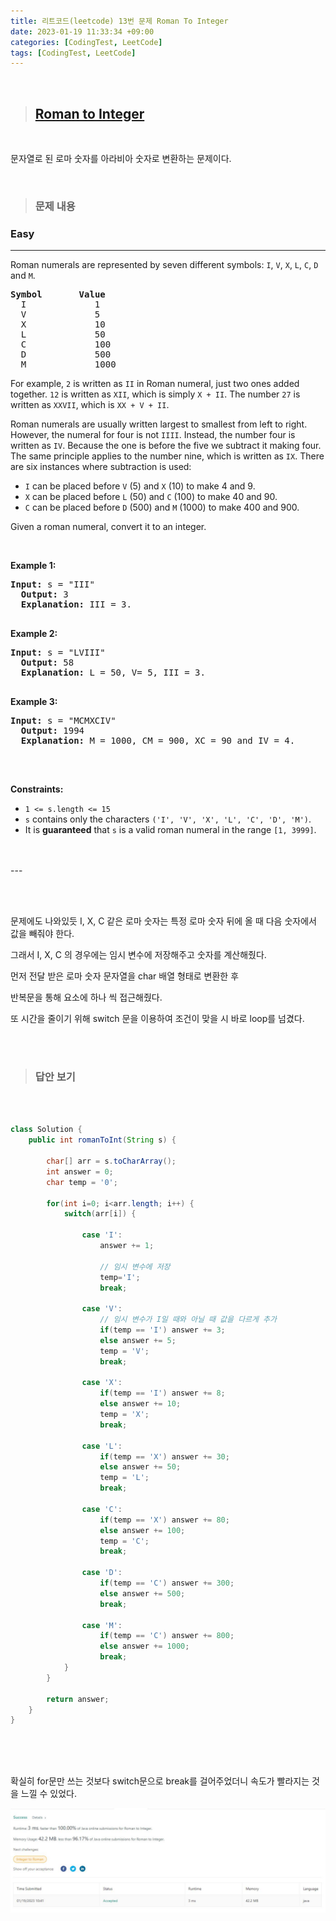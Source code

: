 ```yaml
---
title: 리트코드(leetcode) 13번 문제 Roman To Integer
date: 2023-01-19 11:33:34 +09:00
categories: [CodingTest, LeetCode]
tags: [CodingTest, LeetCode]
---
```


<br/>

> ## [Roman to Integer](https://leetcode.com/problems/roman-to-integer/)

<br/>

문자열로 된 로마 숫자를 아라비아 숫자로 변환하는 문제이다.

<br/>

> ### 문제 내용

<div>
  <h3>Easy</h3><hr><div><p>Roman numerals are represented by seven different symbols:&nbsp;<code>I</code>, <code>V</code>, <code>X</code>, <code>L</code>, <code>C</code>, <code>D</code> and <code>M</code>.</p>

  <pre><strong>Symbol</strong>       <strong>Value</strong>
  I             1
  V             5
  X             10
  L             50
  C             100
  D             500
  M             1000</pre>

  <p>For example,&nbsp;<code>2</code> is written as <code>II</code>&nbsp;in Roman numeral, just two ones added together. <code>12</code> is written as&nbsp;<code>XII</code>, which is simply <code>X + II</code>. The number <code>27</code> is written as <code>XXVII</code>, which is <code>XX + V + II</code>.</p>

  <p>Roman numerals are usually written largest to smallest from left to right. However, the numeral for four is not <code>IIII</code>. Instead, the number four is written as <code>IV</code>. Because the one is before the five we subtract it making four. The same principle applies to the number nine, which is written as <code>IX</code>. There are six instances where subtraction is used:</p>

  <ul>
    <li><code>I</code> can be placed before <code>V</code> (5) and <code>X</code> (10) to make 4 and 9.&nbsp;</li>
    <li><code>X</code> can be placed before <code>L</code> (50) and <code>C</code> (100) to make 40 and 90.&nbsp;</li>
    <li><code>C</code> can be placed before <code>D</code> (500) and <code>M</code> (1000) to make 400 and 900.</li>
  </ul>

  <p>Given a roman numeral, convert it to an integer.</p>

  <p>&nbsp;</p>
  <p><strong class="example">Example 1:</strong></p>

  <pre><strong>Input:</strong> s = "III"
  <strong>Output:</strong> 3
  <strong>Explanation:</strong> III = 3.
  </pre>

  <p><strong class="example">Example 2:</strong></p>

  <pre><strong>Input:</strong> s = "LVIII"
  <strong>Output:</strong> 58
  <strong>Explanation:</strong> L = 50, V= 5, III = 3.
  </pre>

  <p><strong class="example">Example 3:</strong></p>

  <pre><strong>Input:</strong> s = "MCMXCIV"
  <strong>Output:</strong> 1994
  <strong>Explanation:</strong> M = 1000, CM = 900, XC = 90 and IV = 4.
  </pre>

  <p>&nbsp;</p>
  <p><strong>Constraints:</strong></p>

  <ul>
    <li><code>1 &lt;= s.length &lt;= 15</code></li>
    <li><code>s</code> contains only&nbsp;the characters <code>('I', 'V', 'X', 'L', 'C', 'D', 'M')</code>.</li>
    <li>It is <strong>guaranteed</strong>&nbsp;that <code>s</code> is a valid roman numeral in the range <code>[1, 3999]</code>.</li>
  </ul>
</div>
<br/><br/> 
---



<br/><br/>

문제에도 나와있듯 I, X, C 같은 로마 숫자는 특정 로마 숫자 뒤에 올 때 다음 숫자에서 값을 빼줘야 한다.

그래서 I, X, C 의 경우에는 임시 변수에 저장해주고 숫자를 계산해줬다. 

먼저 전달 받은 로마 숫자 문자열을 char 배열 형태로 변환한 후

반복문을 통해 요소에 하나 씩 접근해줬다.



또 시간을 줄이기 위해 switch 문을 이용하여 조건이 맞을 시 바로 loop를 넘겼다.

<br/><br/>


> ### 답안 보기
  
<br/>
  
```java

class Solution {
    public int romanToInt(String s) {
        
        char[] arr = s.toCharArray();
		int answer = 0;
		char temp = '0';
		
		for(int i=0; i<arr.length; i++) {
			switch(arr[i]) {
			
				case 'I': 
					answer += 1;
                    
                    // 임시 변수에 저장
					temp='I';
					break;
					
				case 'V':
                    // 임시 변수가 I일 때와 아닐 때 값을 다르게 추가
					if(temp == 'I') answer += 3;
					else answer += 5;
					temp = 'V';
					break;
					
				case 'X':
					if(temp == 'I') answer += 8;
					else answer += 10;
					temp = 'X';
					break;
					
				case 'L':
					if(temp == 'X') answer += 30;
					else answer += 50;
					temp = 'L';
					break;
					
				case 'C':
					if(temp == 'X') answer += 80;
					else answer += 100;
					temp = 'C';
					break;
					
				case 'D':
					if(temp == 'C') answer += 300;
					else answer += 500;
					break;
					
				case 'M':
					if(temp == 'C') answer += 800;
					else answer += 1000;
					break;
			}
		}
		
        return answer;
    }
}
                               

```


<br/><br/>

확실히 for문만 쓰는 것보다 switch문으로 break를 걸어주었더니 속도가 빨라지는 것을 느낄 수 있었다.



<img src="/assets/img/codingtest/roman-to-integer.jpg"/>

<br/><br/>





















